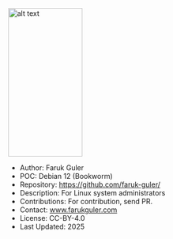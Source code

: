 <img src="https://cdn.britannica.com/99/124299-050-4B4D509F/Linus-Torvalds-2012.jpg" alt="alt text" width="150" height="300">

- Author: Faruk Guler
- POC: Debian 12 (Bookworm)
- Repository: https://github.com/faruk-guler/
- Description: For Linux system administrators
- Contributions: For contribution, send PR.
- Contact: www.farukguler.com
- License: CC-BY-4.0
- Last Updated: 2025
